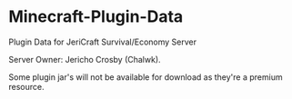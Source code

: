 # Minecraft-Plugin-Data
Plugin Data for JeriCraft Survival/Economy Server

Server Owner: Jericho Crosby (Chalwk).

Some plugin jar's will not be available for download as they're a premium resource. 
